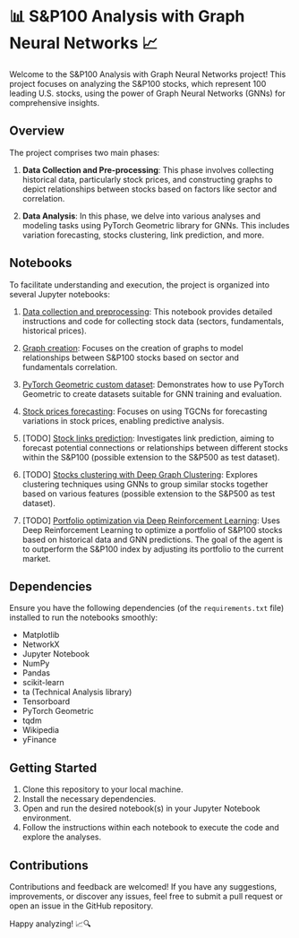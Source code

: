 # 📊 S&P100 Analysis with Graph Neural Networks 📈
Welcome to the S&P100 Analysis with Graph Neural Networks project! This project focuses on analyzing the S&P100 stocks, which represent 100 leading U.S. stocks, using the power of Graph Neural Networks (GNNs) for comprehensive insights.

## Overview
The project comprises two main phases:

1. **Data Collection and Pre-processing**: This phase involves collecting historical data, particularly stock prices, and constructing graphs to depict relationships between stocks based on factors like sector and correlation.

2. **Data Analysis**: In this phase, we delve into various analyses and modeling tasks using PyTorch Geometric library for GNNs. This includes variation forecasting, stocks clustering, link prediction, and more.

## Notebooks
To facilitate understanding and execution, the project is organized into several Jupyter notebooks:

1. [Data collection and preprocessing](https://github.com/timothewt/SP100_Analysis_with_GNNs/blob/master/notebooks/1-data_collection_and_preprocessing.ipynb): This notebook provides detailed instructions and code for collecting stock data (sectors, fundamentals, historical prices).

2. [Graph creation](https://github.com/timothewt/SP100_Analysis_with_GNNs/blob/master/2-graph_creation.ipynb): Focuses on the creation of graphs to model relationships between S&P100 stocks based on sector and fundamentals correlation.

3. [PyTorch Geometric custom dataset](https://github.com/timothewt/SP100_Analysis_with_GNNs/blob/master/3-torch_geometric_dataset.ipynb): Demonstrates how to use PyTorch Geometric to create datasets suitable for GNN training and evaluation.

4. [Stock prices forecasting](https://github.com/timothewt/SP100_Analysis_with_GNNs/blob/master/4-stock_prices_forecasting.ipynb): Focuses on using TGCNs for forecasting variations in stock prices, enabling predictive analysis.

5. [TODO] [Stock links prediction](https://github.com/timothewt/SP100_Analysis_with_GNNs/blob/master/5-stock_links_prediction.ipynb): Investigates link prediction, aiming to forecast potential connections or relationships between different stocks within the S&P100 (possible extension to the S&P500 as test dataset).

6. [TODO] [Stocks clustering with Deep Graph Clustering](https://github.com/timothewt/SP100_Analysis_with_GNNs/blob/master/6-stocks_clustering.ipynb): Explores clustering techniques using GNNs to group similar stocks together based on various features (possible extension to the S&P500 as test dataset).

7. [TODO] [Portfolio optimization via Deep Reinforcement Learning](https://github.com/timothewt/SP100_Analysis_with_GNNs/blob/master/7-portfolio_optimization.ipynb): Uses Deep Reinforcement Learning to optimize a portfolio of S&P100 stocks based on historical data and GNN predictions. The goal of the agent is to outperform the S&P100 index by adjusting its portfolio to the current market.

## Dependencies
Ensure you have the following dependencies (of the `requirements.txt` file) installed to run the notebooks smoothly:
- Matplotlib
- NetworkX
- Jupyter Notebook
- NumPy
- Pandas
- scikit-learn
- ta (Technical Analysis library)
- Tensorboard
- PyTorch Geometric
- tqdm
- Wikipedia
- yFinance

## Getting Started
1. Clone this repository to your local machine.
2. Install the necessary dependencies.
3. Open and run the desired notebook(s) in your Jupyter Notebook environment.
4. Follow the instructions within each notebook to execute the code and explore the analyses.

## Contributions
Contributions and feedback are welcomed!
If you have any suggestions, improvements,
or discover any issues, feel free to submit a pull request or open an issue in the GitHub repository.

Happy analyzing! 📈🔍
